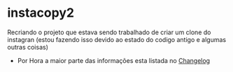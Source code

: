 # instacopy2

Recriando o projeto que estava sendo trabalhado de criar um clone do instagran (estou fazendo isso devido ao estado do codigo antigo e algumas outras coisas)

- Por Hora a maior parte das informações esta listada no [Changelog](https://github.com/GamosiDEV/Instacopy-2.0/blob/develop/CHANGELOG.md)

